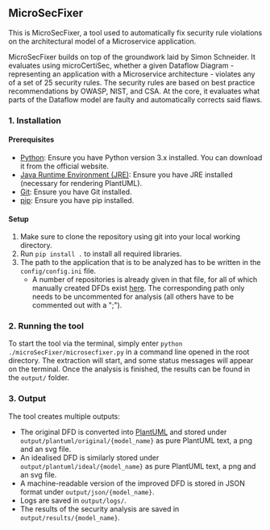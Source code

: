 ## MicroSecFixer

This is MicroSecFixer, a tool used to automatically fix security rule violations on the architectural model of a Microservice application.

MicroSecFixer builds on top of the groundwork laid by Simon Schneider. It evaluates using microCertiSec, whether a given Dataflow Diagram - representing an application with a Microservice architecture - violates any of a set of 25 security rules. The security rules are based on best practice recommendations by OWASP, NIST, and CSA. At the core, it evaluates what parts of the Dataflow model are faulty and automatically corrects said flaws.

### 1. Installation

#### Prerequisites
- [Python](https://www.python.org/downloads/): Ensure you have Python version 3.x installed. You can download it from the official website.
- [Java Runtime Environment (JRE)](https://www.java.com/de/download/manual.jsp): Ensure you have JRE installed (necessary for rendering PlantUML).
- [Git](https://git-scm.com/downloads): Ensure you have Git installed.
- [pip](https://pip.pypa.io/en/stable/cli/pip_download/): Ensure you have pip installed.

#### Setup
1. Make sure to clone the repository using git into your local working directory.
2. Run `pip install .` to install all required libraries.
3. The path to the application that is to be analyzed has to be written in the `config/config.ini` file.
    - A number of repositories is already given in that file, for all of which manually created DFDs exist [here](https://github.com/tuhh-softsec/microSecEnD). The corresponding path only needs to be uncommented for analysis (all others have to be commented out with a ";").

### 2. Running the tool

To start the tool via the terminal, simply enter `python ./microSecFixer/microsecfixer.py` in a command line opened in the root directory. The extraction will start, and some status messages will appear on the terminal. Once the analysis is finished, the results can be found in the `output/` folder.

### 3. Output

The tool creates multiple outputs:

- The original DFD is converted into [PlantUML](https://plantuml.com) and stored under `output/plantuml/original/{model_name}` as pure PlantUML text, a png and an svg file.
- An idealised DFD is similarly stored under `output/plantuml/ideal/{model_name}` as pure PlantUML text, a png and an svg file.
- A machine-readable version of the improved DFD is stored in JSON format under `output/json/{model_name}`.
- Logs are saved in `output/logs/`.
- The results of the security analysis are saved in `output/results/{model_name}`.
